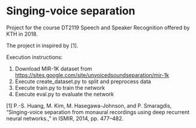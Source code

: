 # Singing-voice separation

Project for the course DT2119 Speech and Speaker Recognition offered by KTH in 2018.

The project in inspired by [1].

Execution instructions:
1. Download MIR-1K dataset from https://sites.google.com/site/unvoicedsoundseparation/mir-1k
2. Execute create_dataset.py to split and preprocess data
3. Execute train.py to train the network
4. Execute eval.py to evaluate the network

[1] P.-S. Huang, M. Kim, M. Hasegawa-Johnson, and P. Smaragdis, “Singing-voice separation from monaural recordings using deep recurrent neural networks.,” in ISMIR, 2014, pp. 477–482.
